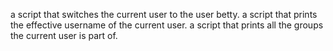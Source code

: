  a script that switches the current user to the user betty.
a script that prints the effective username of the current user.
 a script that prints all the groups the current user is part of.
